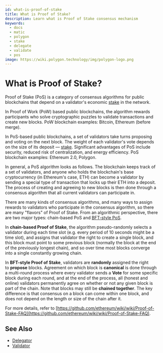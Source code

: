 ```yaml
---
id: what-is-proof-of-stake
title: What is Proof of Stake?
description: Learn what is Proof of Stake consensus mechanism
keywords:
  - docs
  - matic
  - polygon
  - stake
  - delegate
  - validate
  - pos
image: https://wiki.polygon.technology/img/polygon-logo.png
---
```


# What is Proof of Stake?

Proof of Stake (PoS) is a category of consensus algorithms for public blockchains that depend on a validator's economic [stake](/docs/maintain/glossary.md#staking) in the network.

In Proof of Work (PoW) based public blockchains, the algorithm rewards participants who solve cryptographic puzzles to validate transactions and create new blocks. PoW blockchain examples: Bitcoin, Ethereum (before merge).

In PoS-based public blockchains, a set of validators take turns proposing and voting on the next block. The weight of each validator's vote depends on the size of its deposit — [stake](/docs/maintain/glossary.md#staking). Significant advantages of PoS include security, reduced risk of centralization, and energy efficiency. PoS blockchain examples: Ethereum 2.0, Polygon.

In general, a PoS algorithm looks as follows. The blockchain keeps track of a set of validators, and anyone who holds the blockchain's base cryptocurrency (in Ethereum's case, ETH) can become a validator by sending a special type of transaction that locks up their ETH into a deposit. The process of creating and agreeing to new blocks is then done through a consensus algorithm that all current validators can participate in.

There are many kinds of consensus algorithms, and many ways to assign rewards to validators who participate in the consensus algorithm, so there are many "flavors" of Proof of Stake. From an algorithmic perspective, there are two major types: chain-based PoS and [BFT-style PoS](https://en.wikipedia.org/wiki/Byzantine_fault_tolerance).

In **chain-based Proof of Stake**, the algorithm pseudo-randomly selects a validator during each time slot (e.g. every period of 10 seconds might be a time slot), and assigns that validator the right to create a single block, and this block must point to some previous block (normally the block at the end of the previously longest chain), and so over time most blocks converge into a single constantly growing chain.

In **BFT-style Proof of Stake**, validators are **randomly** assigned the right to **propose** blocks. Agreement on which block is **canonical** is done through a multi-round process where every validator sends a **Vote** for some specific block during each round, and at the end of the process, all (honest and online) validators permanently agree on whether or not any given block is part of the chain. Note that blocks may still be **chained together**. The key difference is that consensus on a block can come within one block, and does not depend on the length or size of the chain after it.

For more details, refer to [https://github.com/ethereum/wiki/wiki/Proof-of-Stake-FAQ](https://github.com/ethereum/wiki/wiki/Proof-of-Stake-FAQ).

## See Also

* [Delegator](/docs/maintain/glossary.md#delegator)
* [Validator](/docs/maintain/glossary.md#validator)
